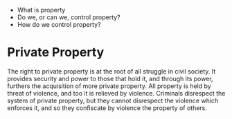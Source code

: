 - What is property
- Do we, or can we, control property?
- How do we control property?

# Private Property

The right to private property is at the root of all struggle in civil society. It provides security and power to those that hold it, and through its power, furthers the acquisition of more private property. All property is held by threat of violence, and too it is relieved by violence. Criminals disrespect the system of private property, but they cannot disrespect the violence which enforces it, and so they confiscate by violence the property of others.
